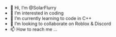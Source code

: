 - 👋 Hi, I’m @SolarFlurry
- 👀 I’m interested in coding
- 🌱 I’m currently learning to code in C++
- 💞️ I’m looking to collaborate on Roblox & Discord
- 📫 How to reach me ...

<!---
SolarFlurry/SolarFlurry is a ✨ special ✨ repository because its `README.md` (this file) appears on your GitHub profile.
You can click the Preview link to take a look at your changes.
--->
